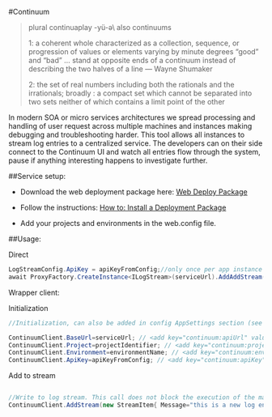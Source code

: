 ﻿#Continuum


>plural continuaplay \-yü-ə\ also continuums
>
>1: a coherent whole characterized as a collection, sequence, or progression of values or elements varying by minute degrees “good” and “bad” … stand at opposite ends of a continuum instead of describing the two halves of a line — Wayne Shumaker
>
>2: the set of real numbers including both the rationals and the irrationals; broadly : a compact set which cannot be separated into two sets neither of which contains a limit point of the other


In modern SOA or micro services architectures we spread processing and handling of user request across multiple machines and instances making debugging and troubleshooting harder. This tool allows all instances to stream log
entries to a centralized service. The developers can on their side connect to the Continuum UI and watch all entries flow through the system, pause if anything interesting happens to investigate further.

##Service setup:

* Download the web deployment package here: [Web Deploy Package](https://github.com/JonasSyrstad/Stardust.Interstellar.Rest/tree/master/ContinuumInstall)

* Follow the instructions: [How to: Install a Deployment Package](https://msdn.microsoft.com/en-us/library/ff356104(v=vs.110).aspx)

* Add your projects and environments in the web.config file. 


##Usage:

Direct
```CS
LogStreamConfig.ApiKey = apiKeyFromConfig;//only once per app instance
await ProxyFactory.CreateInstance<ILogStream>(serviceUrl).AddAddStream(projectIdentifier, environmentName,new StreamItem{});
```

Wrapper client:

Initialization
```CS
//Initialization, can also be added in config AppSettings section (see trailing comment);

ContinuumClient.BaseUrl=serviceUrl; // <add key="continuum:apiUrl" value="https://http://continuumdemo.azurewebsites.net/"/>
ContinuumClient.Project=projectIdentifier; // <add key="continuum:project"  value="test"/>
ContinuumClient.Environment=environmentName; // <add key="continuum:environment" value="test"/>
ContinuumClient.ApiKey=apiKeyFromConfig; // <add key="continuum:apiKey" value="test123"/>
```
Add to stream
```CS

//Write to log stream. This call does not block the execution of the main process.
ContinuumClient.AddStream(new StreamItem{ Message="this is a new log entry. added as a sample", LogLevel=LogLevels.Debug, UserName=User.Name, CorrelationToken=ActivityId});

```

